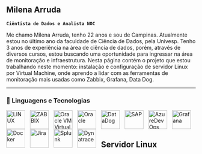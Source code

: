 ## Milena Arruda

**`Ciêntista de Dados e Analista NOC`**

Me chamo Milena Arruda, tenho 22 anos e sou de Campinas. Atualmente estou no último ano da faculdade de Ciência de Dados, pela Univesp. Tenho 3 anos de experiência na área de ciência de dados, porém, através de diversos cursos, estou buscando uma oportunidade para ingressar na área de monitoração e infraestrutura. Nesta página contém o projeto que estou trabalhando neste momento: instalação e configuração de servidor Linux por Virtual Machine, onde aprendo a lidar com as ferramentas de monitoração mais usadas como Zabbix, Grafana, Data Dog.

---

### 🤖 Linguagens e Tecnologias

<img 
    align="left" 
    alt="LINUX"
    title="LINUX" 
    width="50px" 
    style="padding-right: 10px;" 
    src="https://cdn.jsdelivr.net/gh/devicons/devicon@latest/icons/linux/linux-original.svg" 
/>
<img 
    align="left" 
    alt="ZABBIX" 
    title="ZABBIX"
    width="50px" 
    style="padding-right: 10px;" 
    src="https://upload.wikimedia.org/wikipedia/commons/thumb/5/5d/Zabbix_logo_square.svg/2500px-Zabbix_logo_square.svg.png" 
/>
<img 
    align="left" 
    alt="Oracle VM VirtualBox" 
    title="Oracle VM VirtualBox"
    width="50px" 
    style="padding-right: 10px;" 
    src="https://www.oracle.com/img/tech/virtualboxcube.png" 
/>
<img 
    align="left" 
    alt="Oracle"
    title="Oracle" 
    width="50px" 
    style="padding-right: 10px;" 
    src="https://cdn.jsdelivr.net/gh/devicons/devicon@latest/icons/oracle/oracle-original.svg" 
/>
<img 
    align="left" 
    alt="DataDog"
    title="DataDog" 
    width="50px" 
    style="padding-right: 10px;" 
    src="https://upload.wikimedia.org/wikipedia/en/thumb/7/7e/Datadog_logo.svg/800px-Datadog_logo.svg.png" 
/>
<img 
    align="left" 
    alt="SAP" 
    title="SAP"
    width="50px" 
    style="padding-right: 10px;" 
    src="https://upload.wikimedia.org/wikipedia/commons/thumb/5/59/SAP_2011_logo.svg/1200px-SAP_2011_logo.svg.png" 
/>
<img 
    align="left" 
    alt="AzureDevOps"
    title="AzureDevOps" 
    width="50px" 
    style="padding-right: 10px;" 
    src="https://cdn.jsdelivr.net/gh/devicons/devicon@latest/icons/azuredevops/azuredevops-original.svg" 
/>
<img 
    align="left" 
    alt="Grafana" 
    title="Grafana"
    width="50px" 
    style="padding-right: 10px;" 
    src="https://cdn.jsdelivr.net/gh/devicons/devicon@latest/icons/grafana/grafana-original-wordmark.svg" 
/>
<img 
    align="left" 
    alt="Docker" 
    title="Docker"
    width="50px" 
    style="padding-right: 10px;" 
    src="https://cdn.jsdelivr.net/gh/devicons/devicon@latest/icons/docker/docker-original-wordmark.svg" 
/>
<img 
    align="left" 
    alt="Jira" 
    title="Jira"
    width="50px" 
    style="padding-right: 10px;" 
    src="https://cdn.jsdelivr.net/gh/devicons/devicon@latest/icons/jira/jira-original-wordmark.svg" 
/>
<img 
    align="left" 
    alt="Splunk" 
    title="Splunk"
    width="50px" 
    style="padding-right: 10px;" 
    src="https://cdn.jsdelivr.net/gh/devicons/devicon@latest/icons/splunk/splunk-original-wordmark.svg" 
/>
<img 
    align="left" 
    alt="Dynatrace" 
    title="Dynatrace"
    width="50px" 
    style="padding-right: 10px;" 
    src="https://images.icon-icons.com/2699/PNG/512/dynatrace_logo_icon_168227.png" 
/>
<br/>
<br/>

---


## Servidor Linux

